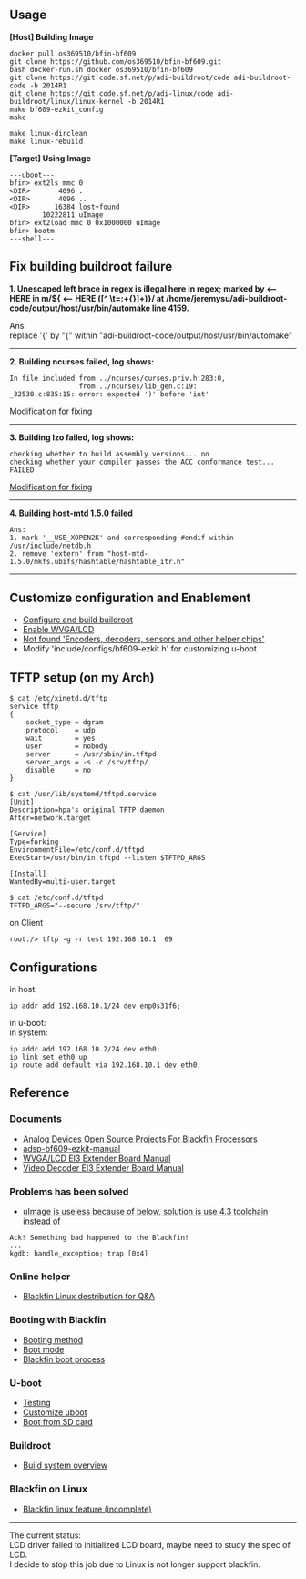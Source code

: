 ## Usage
**[Host] Building Image**  
```
docker pull os369510/bfin-bf609
git clone https://github.com/os369510/bfin-bf609.git
bash docker-run.sh docker os369510/bfin-bf609
git clone https://git.code.sf.net/p/adi-buildroot/code adi-buildroot-code -b 2014R1
git clone https://git.code.sf.net/p/adi-linux/code adi-buildroot/linux/linux-kernel -b 2014R1
make bf609-ezkit_config
make
```
```
make linux-dirclean
make linux-rebuild
```
**[Target] Using Image**  
```
---uboot---
bfin> ext2ls mmc 0
<DIR>       4096 .
<DIR>       4096 ..
<DIR>      16384 lost+found
        10222811 uImage
bfin> ext2load mmc 0 0x1000000 uImage
bfin> bootm
---shell---
```
## Fix building buildroot failure
**1. Unescaped left brace in regex is illegal here in regex; marked by <-- HERE in m/\${ <-- HERE ([^ \t=:+{}]+)}/ at /home/jeremysu/adi-buildroot-code/output/host/usr/bin/automake line 4159.**  
  
Ans:  
replace '{' by "\{" within "adi-buildroot-code/output/host/usr/bin/automake"  
  
---
**2. Building ncurses failed, log shows:**  
  
```
In file included from ../ncurses/curses.priv.h:283:0,
                 from ../ncurses/lib_gen.c:19:
_32530.c:835:15: error: expected ')' before 'int'
```
  
[Modification for fixing](https://github.com/pbouda/buildroot-qt-dev/issues/6)  
  
---
**3. Building lzo failed, log shows:**  
  
```
checking whether to build assembly versions... no
checking whether your compiler passes the ACC conformance test... FAILED
```
  
[Modification for fixing](https://community.nxp.com/thread/457348)  
  
---
**4. Building host-mtd 1.5.0 failed**  
```
Ans:
1. mark '__USE_XOPEN2K' and corresponding #endif within /usr/include/netdb.h
2. remove 'extern' from "host-mtd-1.5.0/mkfs.ubifs/hashtable/hashtable_itr.h"
```
---

## Customize configuration and Enablement
- [Configure and build buildroot](https://blackfin.uclinux.org/doku.php?id=buildroot:build-system:build_a_target)  
- [Enable WVGA/LCD](https://blackfin.uclinux.org/doku.php?id=video_loop_back&s[]=wvga&s[]=lcd)  
- [Not found 'Encoders, decoders, sensors and other helper chips'](https://forum.armbian.com/topic/151-how-to-activate-device-drivers-multimedia-support-encoders-decoders-sensors-and-other-helper-chipsvideo_saa711x/)  
- Modify 'include/configs/bf609-ezkit.h' for customizing u-boot  

## TFTP setup (on my Arch)  
```
$ cat /etc/xinetd.d/tftp
service tftp
{
	socket_type	= dgram
	protocol	= udp
	wait		= yes
	user		= nobody
	server		= /usr/sbin/in.tftpd
	server_args	= -s -c /srv/tftp/
	disable		= no
}
```
```
$ cat /usr/lib/systemd/tftpd.service
[Unit]
Description=hpa's original TFTP daemon
After=network.target

[Service]
Type=forking
EnvironmentFile=/etc/conf.d/tftpd
ExecStart=/usr/bin/in.tftpd --listen $TFTPD_ARGS

[Install]
WantedBy=multi-user.target
```
```
$ cat /etc/conf.d/tftpd
TFTPD_ARGS="--secure /srv/tftp/"
```
on Client  
```
root:/> tftp -g -r test 192.168.10.1  69
```

## Configurations
in host:  
```
ip addr add 192.168.10.1/24 dev enp0s31f6;
```
in u-boot:  
in system:  
```
ip addr add 192.168.10.2/24 dev eth0;
ip link set eth0 up
ip route add default via 192.168.10.1 dev eth0;
```

## Reference
### Documents
- [Analog Devices Open Source Projects For Blackfin Processors](https://blackfin.uclinux.org)  
- [adsp-bf609-ezkit-manual](https://www.analog.com/media/en/dsp-documentation/evaluation-kit-manuals/adsp-bf609_ezkit_manual.pdf)  
- [WVGA/LCD EI3 Extender Board Manual](https://www.analog.com/media/en/dsp-documentation/evaluation-kit-manuals/wvgalcd_ei3_extender_man_rev.1.0.pdf)  
- [Video Decoder EI3 Extender Board Manual](https://www.analog.com/media/en/dsp-documentation/evaluation-kit-manuals/video_decoder_ei3_extender_man_rev.1.1.pdf)  
### Problems has been solved
- [uImage is useless because of below, solution is use 4.3 toolchain instead of](https://ez.analog.com/dsp/software-and-development-tools/linux-blackfin/f/q-a/69007/bf609-uclinux-booting-fails/86228#86228)  
```
Ack! Something bad happened to the Blackfin!
...
kgdb: handle_exception; trap [0x4]
```
### Online helper
- [Blackfin Linux destribution for Q&A](https://ez.analog.com/dsp/software-and-development-tools/linux-blackfin/)  
### Booting with Blackfin
- [Booting method](https://blackfin.uclinux.org/doku.php?id=bootloaders:u-boot:booting_methods)  
- [Boot mode](https://blackfin.uclinux.org/doku.php?id=bootloaders:bootrom#boot_modes)  
- [Blackfin boot process](https://blackfin.uclinux.org/doku.php?id=bootloaders)  
### U-boot
- [Testing](https://blackfin.uclinux.org/doku.php?id=bootloaders:u-boot:testing)  
- [Customize uboot](http://pominglee.blogspot.com/2016/12/u-boot-2016.html)  
- [Boot from SD card](https://www.96boards.org/blog/boot-linux-from-sd-card-uboot/)  
### Buildroot
- [Build system overview](https://blackfin.uclinux.org/doku.php?id=buildroot:build-system)  
### Blackfin on Linux
- [Blackfin linux feature (incomplete)](https://blackfin.uclinux.org/doku.php?id=uclinux-dist:features)  

------
The current status:  
LCD driver failed to initialized LCD board, maybe need to study the spec of LCD.  
I decide to stop this job due to Linux is not longer support blackfin.  
